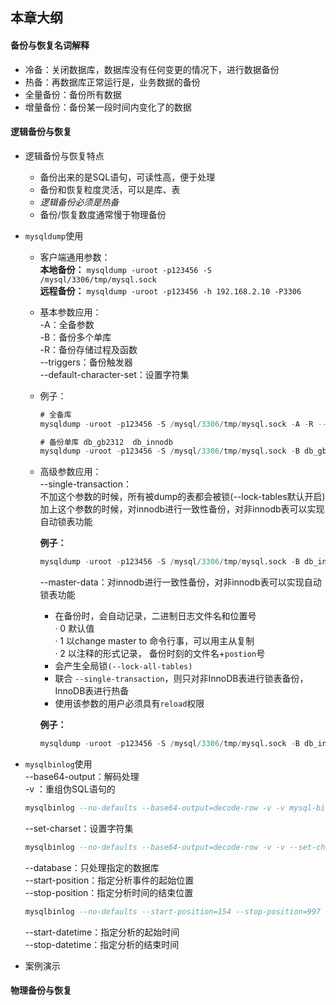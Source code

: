 ## 本章大纲

#### 备份与恢复名词解释
- 冷备：关闭数据库，数据库没有任何变更的情况下，进行数据备份
- 热备：再数据库正常运行是，业务数据的备份
- 全量备份：备份所有数据
- 增量备份：备份某一段时间内变化了的数据


#### 逻辑备份与恢复
- 逻辑备份与恢复特点
  - 备份出来的是SQL语句，可读性高，便于处理
  - 备份和恢复粒度灵活，可以是库、表
  - *逻辑备份必须是热备*
  - 备份/恢复数度通常慢于物理备份

- `mysqldump`使用
  - 客户端通用参数：  
    __本地备份：__ `mysqldump -uroot -p123456 -S /mysql/3306/tmp/mysql.sock`  
    __远程备份：__ `mysqldump -uroot -p123456 -h 192.168.2.10 -P3306`  
    
  - 基本参数应用：  
    -A：全备参数  
    -B：备份多个单库  
    -R：备份存储过程及函数  
    --triggers：备份触发器  
    --default-character-set：设置字符集  
    
  - 例子：
    ``` sql
    # 全备库
    mysqldump -uroot -p123456 -S /mysql/3306/tmp/mysql.sock -A -R --triggers --default-character-set=utf8 > /mysql/backup-241/$(date "+%Y%m%d_%H%M%S").sql
    
    # 备份单库 db_gb2312  db_innodb
    mysqldump -uroot -p123456 -S /mysql/3306/tmp/mysql.sock -B db_gb2312 db_innodb -R --triggers --default-character-set=utf8 > /mysql/backup-241/$(date "+%Y%m%d_%H%M%S").sql
    ```

  - 高级参数应用：  
    --single-transaction：  
    不加这个参数的时候，所有被dump的表都会被锁(--lock-tables默认开启)  
    加上这个参数的时候，对innodb进行一致性备份，对非innodb表可以实现自动锁表功能
    
    
    __例子：__
    ``` sql
    mysqldump -uroot -p123456 -S /mysql/3306/tmp/mysql.sock -B db_innodb -R --triggers --single-transaction --default-character-set=utf8 > /mysql/backup-241/db_innodb_$(date "+%Y%m%d_%H%M%S").sql
    ```
    
    --master-data：对innodb进行一致性备份，对非innodb表可以实现自动锁表功能  
    - 在备份时，会自动记录，二进制日志文件名和位置号  
      · 0 默认值  
      · 1 以change master to 命令行事，可以用主从复制  
      · 2 以注释的形式记录， 备份时刻的文件名+`postion`号  
    - 会产生全局锁`(--lock-all-tables)`
    - 联合 `--single-transaction`，则只对非InnoDB表进行锁表备份，InnoDB表进行热备
    - 使用该参数的用户必须具有`reload`权限  

    __例子：__
    ``` sql
    mysqldump -uroot -p123456 -S /mysql/3306/tmp/mysql.sock -B db_innodb -R --triggers --master-data=2 --single-transaction --default-character-set=utf8 > /mysql/backup-241/db_innodb02_$(date "+%Y%m%d_%H%M%S").sql
    ```
    
- `mysqlbinlog`使用  
  --base64-output：解码处理  
  -v ：重组伪SQL语句的  
  ``` sql
  mysqlbinlog --no-defaults --base64-output=decode-row -v -v mysql-bin.000006 | more
  ```  
  --set-charset：设置字符集  
  ``` sql
  mysqlbinlog --no-defaults --base64-output=decode-row -v -v --set-charset=utf8 mysql-bin.000006 | more
  ```  
  --database：只处理指定的数据库  
  --start-position：指定分析事件的起始位置  
  --stop-position：指定分析时间的结束位置  
  ``` sql
  mysqlbinlog --no-defaults --start-position=154 --stop-position=997 --set-charset=utf8 mysql-bin.000006 | more
  ```  
  --start-datetime：指定分析的起始时间  
  --stop-datetime：指定分析的结束时间

- 案例演示


#### 物理备份与恢复
